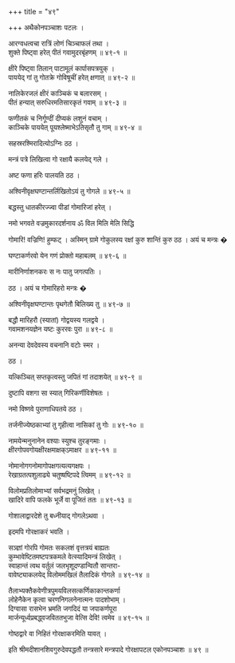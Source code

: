 +++
title = "४९"

+++
अथैकोनपञ्चाशः पटलः ।  

आरग्वधत्वचा रात्रिं लोणं चिञ्चाफलं तथा ।  
शुक्ते पिष्ट्वा हरेत् पीतं गवामुदरबृंहणम् ॥ ४९-१ ॥  

क्षीरे पिष्ट्वा तिलान् पाटामूलं कार्पासपत्रयुक् ।  
पाययेद् गां तु गोतक्रे गोविषूचीं हरेत् क्षणात् ॥ ४९-२ ॥  

नालिकेरजलं क्षीरं काञ्चिकं च बलारसम् ।  
पीतं हन्यात् सरुधिरमतिसारकृतं गवाम् ॥ ४९-३ ॥  

फणीतकं च निर्गूण्दीं दीप्यकं लशुनं वचाम् ।  
काञ्चिके पाययेत् पूयश्लेष्माभेऽतिसृतौ तु गाम् ॥ ४९-४ ॥  

सहस्ररश्मिरादित्योऽग्निः ठठ ।  

मन्त्रं पत्रे लिखित्वा गो रक्षायै कलयेद् गले ।  

अष्ट फणा हरिः पालयति ठठ ।  

अश्विनीवृक्षघण्टान्तर्लिखितोऽयं तु गोगले ॥ ४९-५ ॥  

बद्धस्तु धातकीरज्ज्वा पीडां गोमारिजां हरेत् ।  

नमो भगवते वज्रमुकारदर्शनाय ॐ विल मिलि मेलि सिद्धि   

गोमारि! वज्रिणि! हुम्फट् । अस्मिन् ग्रामे गोकुलस्य रक्षां कुरु शान्तिं कुरु ठठ । अयं च मन्त्रः �  

घण्टाकर्णरवो येन गणं प्रोक्तो महाबलम् ॥ ४९-६ ॥  

मारीनिर्णाशनकरः स नः पातु जगत्पतिः ।  

ठठ । अयं च गोमारिहरो मन्त्रः �  

अश्विनीवृक्षघण्टान्तः पृथगेतौ बिलिख्य तु ॥ ४९-७ ॥  

बद्धौ मारिहरौ (स्यातां) गोद्वयस्य गलद्वये ।  
गवामशनयज्ञेन यष्टः कुररवः पुरा ॥ ४९-८ ॥  

अनन्या देवदेवस्य वचनानि वटोः स्मर ।  

ठठ ।  

यत्किञ्चित् सप्तकृत्वस्तु जपितं गां तदाशयेत् ॥ ४९-९ ॥  

दुष्टापि वशगा सा स्यात् गिरिकर्णीविशेषतः ।  

नमो विष्णवे पुराणाधिपतये ठठ ।  

तर्जनीज्येष्ठकाभ्यां तु गृहीत्वा नासिकां तु गोः ॥ ४९-१० ॥  

नामयेन्मनुनानेन वश्याः स्युश्च तुरङ्गमाः ।  
क्षीरगोपवगोयक्षीरक्षमाक्षक्ऽमाक्षर ॥ ४९-११ ॥  

नोमानोगगनोमागोपक्षगत्यत्यगक्षपः ।  
रेखाग्रतत्पशुलाढ्ये चतुष्षष्टिपदे त्विमम् ॥ ४९-१२ ॥  

विलोमप्रतिलोमाभ्यां सर्वभद्रमनुं लिखेत् ।  
खादिरे वापि फलके भूर्जे वा पूजितं ततः ॥ ४९-१३ ॥  

गोशालाद्वारदेशे तु बध्नीयाद् गोगलेऽथवा ।  

इदमपि गोरक्षाकरं भवति ।  

सञ्ज्ञां गोरपि गोमतः सकलशं वृत्तत्रयं बाह्यतः  
कुम्भावेष्टितमष्टपत्रकमले वेत्स्यादिमन्त्रं लिखेत् ।  
स्वाहान्तं त्वथ वर्तुलं जलभृशूदण्डान्वितौ सान्तरा-  
वावेष्ट्याकलयेद् विलोममखिलं तैलादिकं गोगले ॥ ४९-१४ ॥  

तैलाभ्यक्तैकवेणीत्रपुमयविलसत्कर्णिकाकान्तकर्णा  
लोहेनैकेन कृत्वा चरणनिगलनेनात्मनः पादशोभाम् ।  
दिग्वासा रासभेन भ्रमति जगदिदं या जपाकर्णपूरा  
मार्जन्यूर्ध्वप्रबद्ध्वजविततभुजा वेत्सि देवि! त्वमेव ॥ ४९-१५ ॥  

गोष्ठद्वारे वा निहितं गोरक्षाकरमिति यावत् ।  

इति श्रीमदीशानशिवगुरुदेवपद्धतौ तन्त्रसारे मन्त्रपादे गोरक्षापटल एकोनपञ्चाशः ॥ ४९ ॥  
